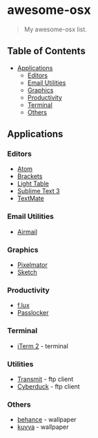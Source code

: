 # awesome-osx
> My awesome-osx list.

## Table of Contents

- [Applications](#applications)
	- [Editors](#editors)
	- [Email Utilities](#email-utilities)
	- [Graphics](#graphics)
	- [Productivity](#productivity)
	- [Terminal](#terminal)
	- [Others](#others)


## Applications

### Editors

- [Atom](http://atom.io "Atom")
- [Brackets](http://brackets.io/ "Brackets")
- [Light Table](http://lighttable.com/ "Light Table")
- [Sublime Text 3](http://www.sublimetext.com/3 "Sublime Text 3")
- [TextMate](https://macromates.com/download "Textmate")


### Email Utilities

- [Airmail](http://airmailapp.com/ "Airmail")

### Graphics

- [Pixelmator](http://www.pixelmator.com/mac/ "Pixelmator")
- [Sketch](http://bohemiancoding.com/sketch/ "Sketch")

### Productivity

- [f.lux](https://justgetflux.com/ "flux")
- [Passlocker](https://itunes.apple.com/us/app/passlocker-password-manager/id567750345?ls=1&mt=12 "Passlocker")

### Terminal

- [iTerm 2](https://www.iterm2.com/ "iTerm2") - terminal

### Utilities

- [Transmit](https://panic.com/transmit/ "Transmit") - ftp client
- [Cyberduck](https://cyberduck.io/ "Cyberduck") - ftp client

### Others
- [behance](https://itunes.apple.com/us/app/wallpaper-by-behance/id885319628?mt=12 "Wallpaper by Behance") - wallpaper
- [kuvva](https://www.kuvva.com/mac "Kuvva") - wallpaper